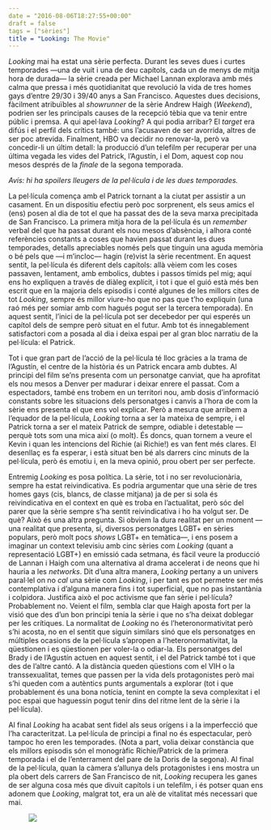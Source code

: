 ```yaml
---
date = "2016-08-06T18:27:55+00:00"
draft = false
tags = ["sèries"]
title = "Looking: The Movie"
---
```

*Looking* mai ha estat una s&egrave;rie perfecta. Durant les seves dues i curtes temporades &mdash;una de vuit i una de deu cap&iacute;tols, cada un de menys de mitja hora de durada&mdash; la s&egrave;rie creada per Michael Lannan explorava amb m&eacute;s calma que pressa i m&eacute;s quotidianitat que revoluci&oacute; la vida de tres homes gays d&rsquo;entre 29/30 i 39/40 anys a San Francisco. Aquestes dues decisions, f&agrave;cilment atribu&iuml;bles al *showrunner* de la s&egrave;rie Andrew Haigh (*Weekend*), podrien ser les principals causes de la recepci&oacute; t&egrave;bia que va tenir entre p&uacute;blic i premsa. A qui apel&middot;lava *Looking*? A qui podia arribar? El *target* era dif&uacute;s i el perfil dels cr&iacute;tics tamb&eacute;: uns l&rsquo;acusaven de ser avorrida, altres de ser poc atrevida. Finalment, HBO va decidir no renovar-la, per&ograve; va concedir-li un &uacute;ltim detall: la producci&oacute; d&rsquo;un telefilm per recuperar per una &uacute;ltima vegada les vides del Patrick, l&rsquo;Agust&iacute;n, i el Dom, aquest cop nou mesos despr&eacute;s de la *finale* de la segona temporada.

<!-- more -->

*Av&iacute;s: hi ha spoilers lleugers de la pel&middot;l&iacute;cula i de les dues temporades.*

La pel&middot;l&iacute;cula comen&ccedil;a amb el Patrick tornant a la ciutat per assistir a un casament. En un dispositiu efectiu per&ograve; poc sorprenent, els seus amics el (ens) posen al dia de tot el que ha passat des de la seva marxa precipitada de San Francisco. La primera mitja hora de la pel&middot;l&iacute;cula &eacute;s un *remember* verbal del que ha passat durant els nou mesos d&rsquo;abs&egrave;ncia, i alhora cont&eacute; refer&egrave;ncies constants a coses que havien passat durant les dues temporades, detalls apreciables nom&eacute;s pels que tinguin una aguda mem&ograve;ria o b&eacute; pels que &mdash;i m&rsquo;incloc&mdash; hagin (re)vist la s&egrave;rie recentment. En aquest sentit, la pel&middot;l&iacute;cula &eacute;s diferent dels cap&iacute;tols: all&agrave; v&egrave;iem com les coses passaven, lentament, amb embolics, dubtes i passos t&iacute;mids pel mig; aqu&iacute; ens ho expliquen a trav&eacute;s de di&agrave;leg expl&iacute;cit, i tot i que el gui&oacute; est&agrave; m&eacute;s ben escrit que en la majoria dels episodis i cont&eacute; algunes de les millors cites de tot *Looking*, sempre &eacute;s millor viure-ho que no pas que t&rsquo;ho expliquin (una ra&oacute; m&eacute;s per somiar amb com hagu&eacute;s pogut ser la tercera temporada). En aquest sentit, l&rsquo;inici de la pel&middot;l&iacute;cula pot ser decebedor per qui esper&eacute;s un cap&iacute;tol dels de sempre per&ograve; situat en el futur. Amb tot &eacute;s innegablement satisfactori com a posada al dia i deixa espai per al gran bloc narratiu de la pel&middot;l&iacute;cula: el Patrick.

Tot i que gran part de l&rsquo;acci&oacute; de la pel&middot;l&iacute;cula t&eacute; lloc gr&agrave;cies a la trama de l&rsquo;Agust&iacute;n, el centre de la hist&ograve;ria &eacute;s un Patrick encara amb dubtes. Al principi del film se&rsquo;ns presenta com un personatge canviat, que ha aprofitat els nou mesos a Denver per madurar i deixar enrere el passat. Com a espectadors, tamb&eacute; ens trobem en un territori nou, amb dosis d&rsquo;informaci&oacute; constants sobre les situacions dels personatges i canvis a l&rsquo;hora de com la s&egrave;rie ens presenta el que ens vol explicar. Per&ograve; a mesura que arribem a l&rsquo;equador de la pel&middot;l&iacute;cula, *Looking* torna a ser la mateixa de sempre, i el Patrick torna a ser el mateix Patrick de sempre, odiable i detestable &mdash;perqu&egrave; tots som una mica aix&iacute; (o molt). &Eacute;s doncs, quan tornem a veure el Kevin i quan les intencions del Richie (ai Richie!) es van fent m&eacute;s clares. El desenlla&ccedil; es fa esperar, i est&agrave; situat ben b&eacute; als darrers cinc minuts de la pel&middot;l&iacute;cula, per&ograve; &eacute;s emotiu i, en la meva opini&oacute;, prou obert per ser perfecte.

Entremig *Looking* es posa pol&iacute;tica. La s&egrave;rie, tot i no ser revolucion&agrave;ria, sempre ha estat reivindicativa. Es podria argumentar que una s&egrave;rie de tres homes gays (cis, blancs, de classe mitjana) ja de per si sola &eacute;s reivindicativa en el context en qu&egrave; es troba en l&rsquo;actualitat, per&ograve; s&oacute;c del parer que la s&egrave;rie sempre s&rsquo;ha sentit reivindicativa i ho ha volgut ser. De qu&egrave;? Aix&ograve; &eacute;s una altra pregunta. Si obviem la dura realitat per un moment &mdash;una realitat que presenta, s&iacute;, diversos personatges LGBT+ en s&egrave;ries populars, per&ograve; molt pocs *shows* LGBT+ en tem&agrave;tica&mdash;, i ens posem a imaginar un context televisiu amb cinc s&egrave;ries com *Looking* (quant a representaci&oacute; LGBT+) en emissi&oacute; cada setmana, &eacute;s f&agrave;cil veure la producci&oacute; de Lannan i Haigh com una alternativa al drama accelerat i de neons que hi hauria a les *networks*. Dit d&rsquo;una altra manera, *Looking* pertany a un univers paral&middot;lel on no *cal* una s&egrave;rie com *Looking*, i per tant es pot permetre ser m&eacute;s contemplativa i d&rsquo;alguna manera fins i tot superficial, que no pas instant&agrave;nia i colpidora. Justifica aix&ograve; el poc activisme que fan s&egrave;rie i pel&middot;l&iacute;cula? Probablement no. Veient el film, sembla clar que Haigh aposta fort per la visi&oacute; que des d&rsquo;un bon principi tenia la s&egrave;rie i que no s&rsquo;ha deixat doblegar per les cr&iacute;tiques. La normalitat de *Looking* no &eacute;s l&rsquo;heteronormativitat per&ograve; s&rsquo;hi acosta, no en el sentit que siguin similars sin&oacute; que els personatges en m&uacute;ltiples ocasions de la pel&middot;l&iacute;cula s&rsquo;apropen a l&rsquo;heteronormativitat, la q&uuml;estionen i es q&uuml;estionen per voler-la o odiar-la. Els personatges del Brady i de l&rsquo;Agust&iacute;n actuen en aquest sentit, i el del Patrick tamb&eacute; tot i que des de l&rsquo;altre cant&oacute;. A la dist&agrave;ncia queden q&uuml;estions com el VIH o la transsexualitat, temes que passen per la vida dels protagonistes per&ograve; mai s&rsquo;hi queden com a aut&egrave;ntics punts argumentals a explorar (tot i que probablement &eacute;s una bona not&iacute;cia, tenint en compte la seva complexitat i el poc espai que haguessin pogut tenir dins del ritme lent de la s&egrave;rie i la pel&middot;l&iacute;cula).

Al final *Looking* ha acabat sent fidel als seus or&iacute;gens i a la imperfecci&oacute; que l&rsquo;ha caracteritzat. La pel&middot;l&iacute;cula de principi a final no &eacute;s espectacular, per&ograve; tampoc ho eren les temporades. (Nota a part, volia deixar const&agrave;ncia que els millors episodis s&oacute;n el monogr&agrave;fic Richie/Patrick de la primera temporada i el de l&rsquo;enterrament del pare de la Doris de la segona). Al final de la pel&middot;l&iacute;cula, quan la c&agrave;mera s&rsquo;allunya dels protagonistes i ens mostra un pla obert dels carrers de San Francisco de nit, *Looking* recupera les ganes de ser alguna cosa m&eacute;s que divuit cap&iacute;tols i un telefilm, i &eacute;s potser quan ens adonem que *Looking*, malgrat tot, era un al&egrave; de vitalitat m&eacute;s necessari que mai.

<figure class="tmblr-full" data-orig-height="548" data-orig-width="1200" data-orig-src="https://67.media.tumblr.com/36ff1d3393c49a0378452e1c66a45651/tumblr_ocxn0aEmlP1u00ofno4_1280.png"><img id="splashFade" src="https://78.media.tumblr.com/62e5560b18b672a466bcfa93f86b8ab9/tumblr_inline_p7ycctsTnr1rf46cf_540.png" data-orig-height="548" data-orig-width="1200" data-orig-src="https://67.media.tumblr.com/36ff1d3393c49a0378452e1c66a45651/tumblr_ocxn0aEmlP1u00ofno4_1280.png"></figure>